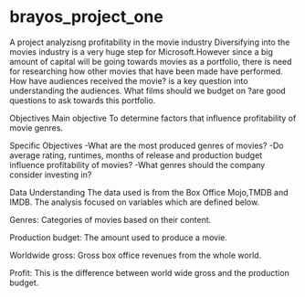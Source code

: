 # brayos_project_one
A project analyzisng profitability in the movie industry
Diversifying into the movies industry is a very huge step for Microsoft.However since a big amount of capital will be going towards movies as a portfolio, there is need for researching how other movies that have been made have performed. How have audiences received the movie? is a key question into understanding the audiences. What films should we budget on ?are good questions to ask towards this portfolio.

Objectives
Main objective To determine factors that influence profitability of movie genres.

Specific Objectives
-What are the most produced genres of movies? 
-Do average rating, runtimes, months of release and production budget influence profitability of movies?
-What genres should the company consider investing in?

Data Understanding
The data used is from the Box Office Mojo,TMDB and IMDB. The analysis focused on variables which are defined below.

Genres: Categories of movies based on their content.

Production budget: The amount used to produce a movie.

Worldwide gross: Gross box office revenues from the whole world.

Profit: This is the difference between world wide gross and the production budget.
